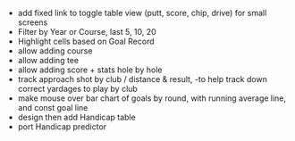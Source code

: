 * add fixed link to toggle table view (putt, score, chip, drive) for small screens
* Filter by Year or Course, last 5, 10, 20
* Highlight cells based on Goal Record
* allow adding course
* allow adding tee
* allow adding score + stats hole by hole
* track approach shot by club / distance & result, -to help track down correct yardages to play by club
* make mouse over bar chart of goals by round, with running average line, and const goal line
* design then add Handicap table
* port Handicap predictor